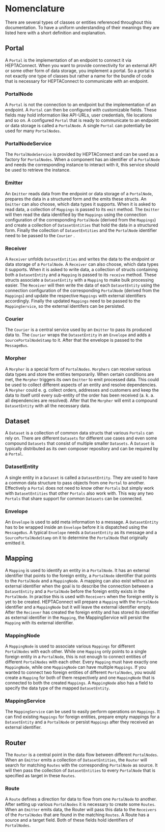 # Nomenclature

There are several types of classes or entities referenced throughout this documentation. To have a uniform understanding of their meanings they are listed here with a short definition and explanation.

## Portal

A `Portal` is the implementation of an endpoint to connect it via HEPTAConnect. When you want to provide connectivity for an external API or some other form of data storage, you implement a portal. So a portal is not exactly one type of classes but rather a name for the bundle of code that is necessary for HEPTAConnect to communicate with an endpoint.

### PortalNode

A `Portal` is not the connection to an endpoint but the implementation of an endpoint. A `Portal` can then be configured with customizable fields. These fields may hold information like API-URLs, user credentials, file locations and so on. A configured `Portal` that is ready to communicate to an endpoint or data storage is called a `PortalNode`. A single `Portal` can potentially be used for many `PortalNodes`.

### PortalNodeService

The `PortalNodeService` is provided by HEPTAConnect and can be used as a factory for `PortalNodes`. When a component has an identifier of a `PortalNode` and needs the corresponding instance to interact with it, this service should be used to retrieve the instance.

### Emitter

An `Emitter` reads data from the endpoint or data storage of a `PortalNode`, prepares the data in a structured form and the emits these structs. An `Emitter` can also choose, which data types it supports. When it is asked to read data, a collection of `Mappings` is passed to its `emit` method. The `Emitter` will then read the data identified by the `Mappings` using the connection configuration of the corresponding `PortalNode` (derived from the `Mappings`) and create a collection of `DatasetEntities` that hold the data in a structured form. Finally the collection of `DatasetEntities` and the `PortalNode` identifier need to be passed to the `Courier` .

### Receiver

A `Receiver` unfolds `DatasetEntities` and writes the data to the endpoint or data storage of a `PortalNode`. A `Receiver` can also choose, which data types it supports. When it is asked to write data, a collection of structs containing both a `DatasetEntity` and a `Mapping` is passed to its `receive` method. These structs associate a `DatasetEntity` with a `Mapping` to make bulk processing easier. The `Receiver` will then write the data of each `DatasetEntity` using the connection configuration of the corresponding `PortalNode` (derived from the `Mappings`) and update the respective `Mappings` with external identifiers accordingly. Finally the updated `Mappings` need to be passed to the `MappingService`, so the external identifers can be persisted.

### Courier

The `Courier` is a central service used by an `Emitter` to pass its produced data to. The `Courier` wraps the `DatasetEntity` in an `Envelope` and adds a `SourcePortalNodeStamp` to it. After that the envelope is passed to the `MessageBus`.

### Morpher

A `Morpher` is a special form of `PortalNodes`. `Morphers` can receive various data types and store the entities temporarily. When certain conditions are met, the `Morpher` triggers its own `Emitter` to emit processed data. This could be used to collect different aspects of an entity and resolve dependencies. A `Morpher` could e. g. collect orders, addresses and customers and keep the data to itself until every sub-entity of the order has been received (a. k. a. all dependencies are resolved). After that the `Morpher` will emit a compound `DatasetEntity` with all the necessary data.

## Dataset

A `Dataset` is a collection of common data structs that various `Portals` can rely on. There are different `Datasets` for different use cases and even some compound `Datasets` that consist of multiple smaller `Datasets`. A `Dataset` is typically distributed as its own composer repository and can be required by a `Portal`.

### DatasetEntity

A single entity in a `Dataset` is called a `DatasetEntity`. They are used to have a common data structure to pass objects from one `Portal` to another. Effectively a `Portal` does not need to know other `Portals` but simply work with `DatasetEntities` that other `Portals` also work with. This way any two `Portals` that share support for common `Datasets` can be connected.

### Envelope

An `Envelope` is used to add meta information to a message. A `DatasetEntity` has to be wrapped inside an `Envelope` before it is dispatched using the `MessageBus`. A typical `Envelope` needs a `DatasetEntity` as its message and a `SourcePortalNodeStamp` on it to determine the `PortalNode` that originally emitted it.

## Mapping

A `Mapping` is used to identify an entity in a `PortalNode`. It has an external identifier that points to the foreign entity, a `PortalNode` identifier that points to the `PortalNode` and a `MappingNode`. A mapping can also exist without an external identifier when the goal is to describe the connection between a `DatasetEntity` and a `PortalNode` before the foreign entity exists in the `PortalNode`. In practise this is used with `Receivers` when the foreign entity is yet to be created. HEPTAConnect will prepare a `Mapping` with the `PortalNode` identifier and a `MappingNode` but it will leave the external identifier empty. After the `Reciever` has created the foreign entity and has stored its identifier as external identifier in the `Mapping`, the MappingService will persist the `Mapping` with its external identifier.

### MappingNode

A `MappingNode` is used to associate various `Mappings` for different `PortalNodes` with each other. While one `Mapping` only points to a single foreign entity in a `PortalNode`, this is not enough to connect entities of different `PortalNodes` with each other. Every `Mapping` must have exactly one `MappingNode`, while one `MappingNode` can have multiple `Mappings`. If you wanted to connect two foreign entities of different `PortalNodes`, you would create a `Mapping` for both of them respectively and one `MappingNode` that is connected to both the created `Mappings`. A `MappingNode` also has a field to specify the data type of the mapped `DatasetEntity`.

### MappingService

The `MappingService` can be used to easily perform operations on `Mappings`. It can find existing `Mappings` for foreign entities, prepare empty mappings for a `DatasetEntity` and a `PortalNode` or persist `Mappings` after they received an external identifier.

## Router

The `Router` is a central point in the data flow between different `PortalNodes`. When an `Emitter` emits a collection of `DatasetEntities`, the `Router` will search for matching `Routes` with the corresponding `PortalNode` as source. It will then pass the collection of `DatasetEntities` to every `PortalNode` that is specified as target in these `Routes`.

### Route

A `Route` defines a direction for data to flow from one `PortalNode` to another. After setting up various `PortalNodes` it is necessary to create some `Routes`. When an `Emitter` emits data, the Router will pass this data to the `Receivers` of the `PortalNodes` that are found in the matching `Routes`. A Route has a source and a target field. Both of these fields hold identifiers of `PortalNodes`.
